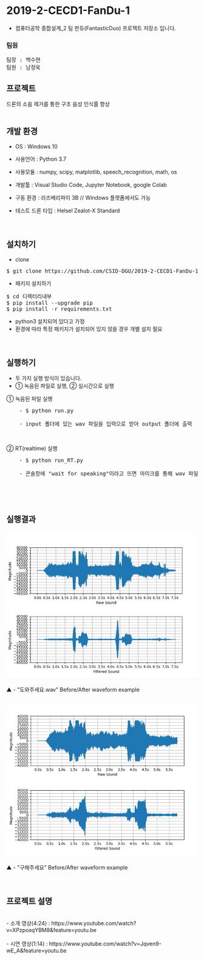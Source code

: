 ﻿# 2019-2-CECD1-FanDu-1

* 컴퓨터공학 종합설계_2 팀 판듀(FantasticDuo) 프로젝트 저장소 입니다.

### 팀원

<pre>
팀장 : 백수현
팀원 : 남정욱
</pre>


## 프로젝트

드론의 소음 제거를 통한 구조 음성 인식률 향상<br><br>


## 개발 환경

* OS : Windows 10

* 사용언어 : Python 3.7

* 사용모듈 : numpy, scipy, matplotlib, speech_recognition, math, os

* 개발툴 : Visual Studio Code, Jupyter Notebook, google Colab

* 구동 환경 : 라즈베리파이 3B // Windows 플랫폼에서도 가능

* 테스트 드론 타입 : Helsel Zealot-X Standard	<br><br><br>


## 설치하기

* clone
<pre>
$ git clone https://github.com/CSID-DGU/2019-2-CECD1-FanDu-1
</pre>


* 패키지 설치하기
<pre>
$ cd 디렉터리내부
$ pip install --upgrade pip
$ pip install -r requirements.txt
</pre>

- python3 설치되어 있다고 가정
- 환경에 따라 특정 패키지가 설치되어 있지 않을 경우 개별 설치 필요<br><br><br>
 
## 실행하기
- 두 가지 실행 방식이 있습니다.
- ① 녹음된 파일로 실행,  ② 실시간으로 실행

① 녹음된 파일 실행<br>
<pre>
    - $ python run.py<br>
    - input 폴더에 있는 wav 파일을 입력으로 받아 output 폴더에 출력</pre><br>

② RT(realtime) 실행<br>
<pre>
    - $ python run_RT.py<br>
    - 콘솔창에 "wait for speaking"이라고 뜨면 마이크를 통해 wav 파일을 입력으로 받아 RT_output 폴더에 출력</pre><br><br><br>

## 실행결과
![alt image](waveform/dowha_ex.png)

▲  -   "도와주세요.wav"    Before/After waveform example<br><br>

![alt image](waveform/guhea_ex.png)

▲  -   "구해주세요"    Before/After waveform example<br><br><br>

## 프로젝트 설명
<br>
- 소개 영상(4:24) : https://www.youtube.com/watch?v=XPzpoxqYBM8&feature=youtu.be <br><br>
- 시연 영상(1:14) : https://www.youtube.com/watch?v=Jqven9-wE_A&feature=youtu.be <br>